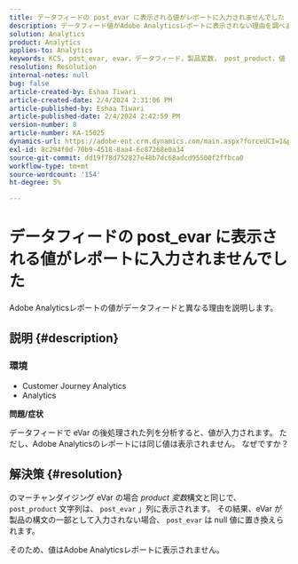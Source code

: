 ```yaml
---
title: データフィードの post_evar に表示される値がレポートに入力されませんでした
description: データフィード値がAdobe Analyticsレポートに表示されない理由を調べます。
solution: Analytics
product: Analytics
applies-to: Analytics
keywords: KCS, post_evar, evar，データフィード，製品変数， post_product，値
resolution: Resolution
internal-notes: null
bug: false
article-created-by: Eshaa Tiwari
article-created-date: 2/4/2024 2:31:06 PM
article-published-by: Eshaa Tiwari
article-published-date: 2/4/2024 2:42:59 PM
version-number: 8
article-number: KA-15025
dynamics-url: https://adobe-ent.crm.dynamics.com/main.aspx?forceUCI=1&pagetype=entityrecord&etn=knowledgearticle&id=e1d92807-6ac3-ee11-9079-6045bd006295
exl-id: 8c294f0d-70b9-4518-8aa4-6c87268e0a34
source-git-commit: dd19f78d752827e48b7dc68adcd95500f2ffbca0
workflow-type: tm+mt
source-wordcount: '154'
ht-degree: 5%

---
```


# データフィードの post_evar に表示される値がレポートに入力されませんでした


Adobe Analyticsレポートの値がデータフィードと異なる理由を説明します。

## 説明 {#description}


### <b>環境</b>

- Customer Journey Analytics
- Analytics


<b>問題/症状</b>

データフィードで eVar の後処理された列を分析すると、値が入力されます。 ただし、Adobe Analyticsのレポートには同じ値は表示されません。 なぜですか？






## 解決策 {#resolution}


のマーチャンダイジング eVar の場合 *product 変数*&#x200B;構文と同じで、 `post_product` 文字列は、 `post_evar` 」列に表示されます。 その結果、eVar が製品の構文の一部として入力されない場合、 `post_evar` は null 値に置き換えられます。

そのため、値はAdobe Analyticsレポートに表示されません。
